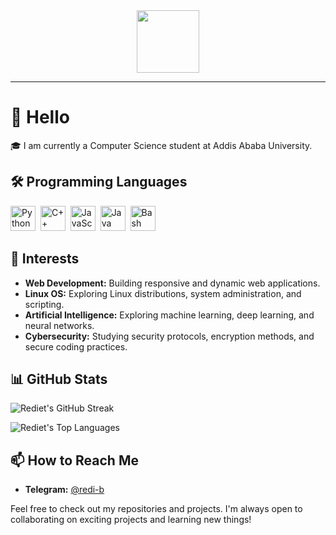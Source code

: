 <div id="header" align="center">
  <img src="https://media.giphy.com/media/qgQUggAC3Pfv687qPC/giphy.gif" width="100"/>
  <br />
  <img src="https://komarev.com/ghpvc/?username=redi-b&style=flat-square&color=blue" alt=""/>
</div>

--- 


# 👋 Hello

🎓 I am currently a Computer Science student at Addis Ababa University.

## 🛠 Programming Languages

<div>
  <img src="https://cdn.jsdelivr.net/gh/devicons/devicon/icons/python/python-original.svg" title="Python" alt="Python" width="40" height="40"/>&nbsp;
  <img src="https://cdn.jsdelivr.net/gh/devicons/devicon/icons/cplusplus/cplusplus-original.svg" title="C++" alt="C++" width="40" height="40"/>&nbsp;
  <img src="https://cdn.jsdelivr.net/gh/devicons/devicon/icons/javascript/javascript-original.svg" title="JavaScript" alt="JavaScript" width="40" height="40"/>&nbsp;
  <img src="https://cdn.jsdelivr.net/gh/devicons/devicon/icons/java/java-original.svg" title="Java" alt="Java" width="40" height="40"/>&nbsp;
  <img src="https://cdn.jsdelivr.net/gh/devicons/devicon/icons/bash/bash-original.svg" title="Bash" alt="Bash" width="40" height="40"/>&nbsp;
</div>

## 🔭 Interests

- **Web Development:** Building responsive and dynamic web applications.
- **Linux OS:** Exploring Linux distributions, system administration, and scripting.
- **Artificial Intelligence:** Exploring machine learning, deep learning, and neural networks.
- **Cybersecurity:** Studying security protocols, encryption methods, and secure coding practices.

## 📊 GitHub Stats  

![Rediet's GitHub Streak](https://github-readme-streak-stats.herokuapp.com/?user=redi-b&theme=dark&hide_border=true)

![Rediet's Top Languages](https://github-readme-stats.vercel.app/api/top-langs/?username=redi-b&layout=compact&theme=dark&hide_border=true)
  
## 📫 How to Reach Me

- **Telegram:** [@redi-b](https://t.me/redi-b)

Feel free to check out my repositories and projects. I'm always open to collaborating on exciting projects and learning new things!
